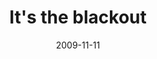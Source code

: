 ---
layout: base.njk
title : 'It&#39;s the blackout' 
view_title : 'It&#39;s the blackout' 
year : '2009' 
date : '2009-11-11' 
img_file : '/drawing/itstheblackout.png' 
html_file : 'itstheblackout' 
next_html : 'soyouwanttobeasuperhero.html' 
year_order : '257' 
permalink : "title/{{html_file}}.html"
---